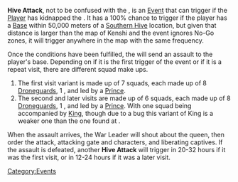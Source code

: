 **Hive Attack**, not to be confused with the [](Hive_Attack_(Western_Hive).md), is an
[Event](Events.md "wikilink") that can trigger if the
[Player](Nameless.md "wikilink") has kidnapped the [](Queen_of_the_South.md). It has a 100% chance to trigger
if the player has a [Base](Guide_to_Building_an_Outpost.md "wikilink")
within 50,000 meters of a [Southern Hive](02%20-%20Projects%20&%20Wikis/Kenshi/Kenshi%20Wiki/Kenshi%20Wiki%20Template/Southern_Hive.md "wikilink")
location, but given that distance is larger than the map of Kenshi and
the event ignores No-Go zones, it will trigger anywhere in the map with
the same frequency.

Once the conditions have been fulfilled, the [](02%20-%20Projects%20&%20Wikis/Kenshi/Kenshi%20Wiki/Kenshi%20Wiki%20Template/Southern_Hive.md) will send an assault to the player's
base. Depending on if it is the first trigger of the event or if it is a
repeat visit, there are different squad make ups.

1.  The first visit variant is made up of 7 squads, each made up of 8
    [Droneguards](Droneguard.md "wikilink"), 1 [](War_Gorillo.md), and led by a
    [Prince](Prince.md "wikilink").
2.  The second and later visits are made up of 6 squads, each made up of
    8 [Droneguards](Droneguard.md "wikilink"), 1 [](War_Gorillo.md), and led by a
    [Prince](Prince.md "wikilink"). With one squad being accompanied by
    [King](King.md "wikilink"), though due to a bug this variant of King is
    a weaker one than the one found at [](Southern_Hive_(Location).md).

When the assault arrives, the War Leader will shout about the queen,
then order the attack, attacking gate and characters, and liberating
captives. If the assault is defeated, another **Hive Attack** will
trigger in 20-32 hours if it was the first visit, or in 12-24 hours if
it was a later visit.

[Category:Events](Category:Events "wikilink")